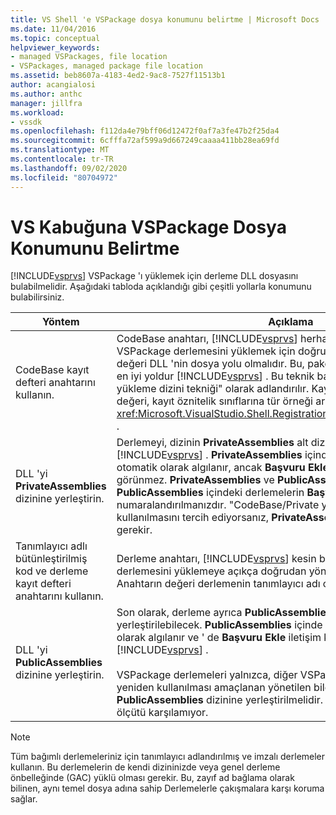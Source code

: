 ```yaml
---
title: VS Shell 'e VSPackage dosya konumunu belirtme | Microsoft Docs
ms.date: 11/04/2016
ms.topic: conceptual
helpviewer_keywords:
- managed VSPackages, file location
- VSPackages, managed package file location
ms.assetid: beb8607a-4183-4ed2-9ac8-7527f11513b1
author: acangialosi
ms.author: anthc
manager: jillfra
ms.workload:
- vssdk
ms.openlocfilehash: f112da4e79bff06d12472f0af7a3fe47b2f25da4
ms.sourcegitcommit: 6cfffa72af599a9d667249caaaa411bb28ea69fd
ms.translationtype: MT
ms.contentlocale: tr-TR
ms.lasthandoff: 09/02/2020
ms.locfileid: "80704972"
---
```

# <a name="specifying-vspackage-file-location-to-the-vs-shell"></a>VS Kabuğuna VSPackage Dosya Konumunu Belirtme
[!INCLUDE[vsprvs](../../code-quality/includes/vsprvs_md.md)] VSPackage 'ı yüklemek için derleme DLL dosyasını bulabilmelidir. Aşağıdaki tabloda açıklandığı gibi çeşitli yollarla konumunu bulabilirsiniz.

| Yöntem | Açıklama |
| - | - |
| CodeBase kayıt defteri anahtarını kullanın. | CodeBase anahtarı, [!INCLUDE[vsprvs](../../code-quality/includes/vsprvs_md.md)] herhangi bir tam dosya yolundan VSPackage derlemesini yüklemek için doğrudan kullanılabilir. Anahtarın değeri DLL 'nin dosya yolu olmalıdır. Bu, paket derlemenizi yüklemek için en iyi yoldur [!INCLUDE[vsprvs](../../code-quality/includes/vsprvs_md.md)] . Bu teknik bazen "CodeBase/Private yükleme dizini tekniği" olarak adlandırılır. Kayıt sırasında, kod temelinin değeri, kayıt öznitelik sınıflarına tür örneği aracılığıyla geçirilir <xref:Microsoft.VisualStudio.Shell.RegistrationAttribute.RegistrationContext> . |
| DLL 'yi **PrivateAssemblies** dizinine yerleştirin. | Derlemeyi, dizinin **PrivateAssemblies** alt dizinine yerleştirin [!INCLUDE[vsprvs](../../code-quality/includes/vsprvs_md.md)] . **PrivateAssemblies** içinde bulunan derlemeler otomatik olarak algılanır, ancak **Başvuru Ekle** iletişim kutusunda görünmez. **PrivateAssemblies** ve **PublicAssemblies** arasındaki fark, **PublicAssemblies** içindeki derlemelerin **Başvuru Ekle** iletişim kutusunda numaralandırılmanızdır. "CodeBase/Private yükleme dizini" tekniğinin kullanılmasını tercih ediyorsanız, **PrivateAssemblies** dizinine yüklemeniz gerekir. |
| Tanımlayıcı adlı bütünleştirilmiş kod ve derleme kayıt defteri anahtarını kullanın. | Derleme anahtarı, [!INCLUDE[vsprvs](../../code-quality/includes/vsprvs_md.md)] kesin bir adlandırılmış VSPackage derlemesini yüklemeye açıkça doğrudan yönlendirmek için kullanılabilir. Anahtarın değeri derlemenin tanımlayıcı adı olmalıdır. |
| DLL 'yi **PublicAssemblies** dizinine yerleştirin. | Son olarak, derleme ayrıca **PublicAssemblies** alt dizinine yerleştirilebilecek. **PublicAssemblies** içinde bulunan derlemeler otomatik olarak algılanır ve ' de **Başvuru Ekle** iletişim kutusunda da görünür [!INCLUDE[vsprvs](../../code-quality/includes/vsprvs_md.md)] .<br /><br /> VSPackage derlemeleri yalnızca, diğer VSPackage geliştiricileri tarafından yeniden kullanılması amaçlanan yönetilen bileşenleri içeriyorsa **PublicAssemblies** dizinine yerleştirilmelidir. Derlemelerin çoğunluğu bu ölçütü karşılamıyor. |

> [!NOTE]
> Tüm bağımlı derlemeleriniz için tanımlayıcı adlandırılmış ve imzalı derlemeler kullanın. Bu derlemelerin de kendi dizininizde veya genel derleme önbelleğinde (GAC) yüklü olması gerekir. Bu, zayıf ad bağlama olarak bilinen, aynı temel dosya adına sahip Derlemelerle çakışmalara karşı koruma sağlar.
